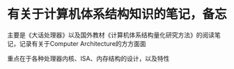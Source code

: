 # 有关于计算机体系结构知识的笔记，备忘

主要是《大话处理器》以及国外教材《计算机体系结构量化研究方法》的阅读笔记，记录有关于Computer Architecture的方方面面

重点在于各种处理器内核、ISA、内存结构的设计，以及特性

## 